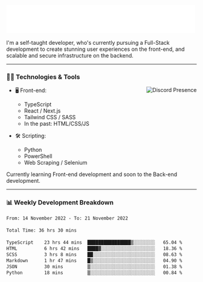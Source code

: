 <img src="assets/wave.svg" alt=":wave:" />

I'm a self-taught developer, who's currently pursuing a Full-Stack development to create stunning user experiences on the front-end, and scalable and secure infrastructure on the backend.

---

### 🧑‍💻 Technologies & Tools

<a href="https://discord.com/users/414304208649453568" target="_blank" rel="nofollow">
   <img src="https://lanyard-profile-readme.vercel.app/api/414304208649453568?idleMessage=Probably%20doing%20something%20else..." alt="Discord Presence" align="right">
</a>

- 🖥️ Front-end:

  - TypeScript
  - React / Next.js
  - Tailwind CSS / SASS
  - In the past: HTML/CSS/JS

- 🛠 Scripting:

  - Python
  - PowerShell
  - Web Scraping / Selenium

Currently learning Front-end development and soon to the Back-end development.

---

### 📊 Weekly Development Breakdown

<!-- ![ccrsxx's GitHub Stats](https://github-readme-stats.vercel.app/api?username=ccrsxx&count_private=true&theme=tokyonight) -->
<!-- ![ccrsxx's Top Langs](https://github-readme-stats.vercel.app/api/top-langs/?username=ccrsxx&hide=lua,java,html&theme=tokyonight) -->

<!--START_SECTION:waka-->

```text
From: 14 November 2022 - To: 21 November 2022

Total Time: 36 hrs 30 mins

TypeScript    23 hrs 44 mins  ████████████████▒░░░░░░░░   65.04 %
HTML          6 hrs 42 mins   ████▓░░░░░░░░░░░░░░░░░░░░   18.36 %
SCSS          3 hrs 8 mins    ██░░░░░░░░░░░░░░░░░░░░░░░   08.63 %
Markdown      1 hr 47 mins    █▒░░░░░░░░░░░░░░░░░░░░░░░   04.90 %
JSON          30 mins         ▒░░░░░░░░░░░░░░░░░░░░░░░░   01.38 %
Python        18 mins         ▒░░░░░░░░░░░░░░░░░░░░░░░░   00.84 %
```

<!--END_SECTION:waka-->
